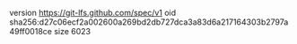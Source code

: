 version https://git-lfs.github.com/spec/v1
oid sha256:d27c06ecf2a002600a269bd2db727dca3a83d6a217164303b2797a49ff0018ce
size 6023
